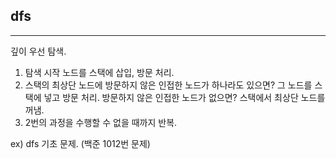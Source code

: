 ## dfs

---

깊이 우선 탐색.

1. 탐색 시작 노드를 스택에 삽입, 방문 처리.
2. 스택의 최상단 노드에 방문하지 않은 인접한 노드가 하나라도 있으면? 그 노드를 스택에 넣고 방문 처리. 방문하지 않은 인접한 노드가 없으면? 스택에서 최상단 노드를 꺼냄.
3. 2번의 과정을 수행할 수 없을 때까지 반복.

ex) dfs 기초 문제. (백준 1012번 문제)

